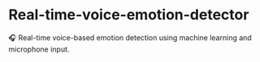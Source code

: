 # Real-time-voice-emotion-detector
🎧 Real-time voice-based emotion detection using machine learning and microphone input.
